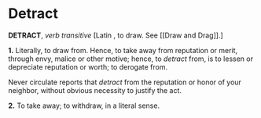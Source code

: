 # Detract

**DETRACT**, _verb transitive_ \[Latin , to draw. See [[Draw and Drag]].\]

**1.** Literally, to draw from. Hence, to take away from reputation or merit, through envy, malice or other motive; hence, to _detract_ from, is to lessen or depreciate reputation or worth; to derogate from.

Never circulate reports that _detract_ from the reputation or honor of your neighbor, without obvious necessity to justify the act.

**2.** To take away; to withdraw, in a literal sense.